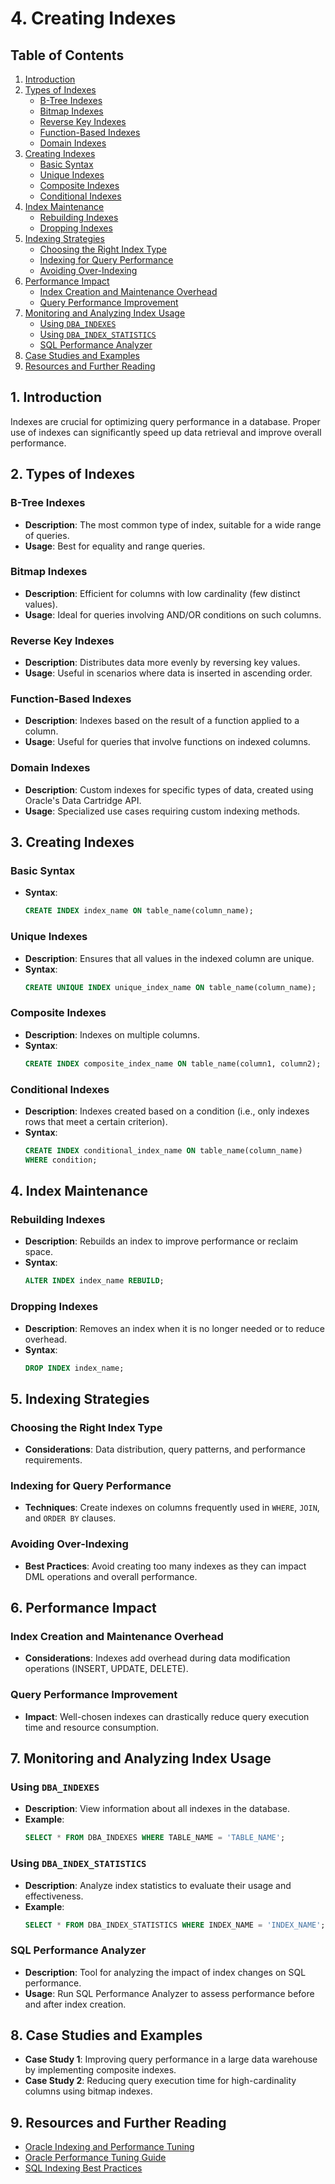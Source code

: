 # 4. Creating Indexes
## Table of Contents
1. [Introduction](#introduction)
2. [Types of Indexes](#types-of-indexes)
   - [B-Tree Indexes](#b-tree-indexes)
   - [Bitmap Indexes](#bitmap-indexes)
   - [Reverse Key Indexes](#reverse-key-indexes)
   - [Function-Based Indexes](#function-based-indexes)
   - [Domain Indexes](#domain-indexes)
3. [Creating Indexes](#creating-indexes)
   - [Basic Syntax](#basic-syntax)
   - [Unique Indexes](#unique-indexes)
   - [Composite Indexes](#composite-indexes)
   - [Conditional Indexes](#conditional-indexes)
4. [Index Maintenance](#index-maintenance)
   - [Rebuilding Indexes](#rebuilding-indexes)
   - [Dropping Indexes](#dropping-indexes)
5. [Indexing Strategies](#indexing-strategies)
   - [Choosing the Right Index Type](#choosing-the-right-index-type)
   - [Indexing for Query Performance](#indexing-for-query-performance)
   - [Avoiding Over-Indexing](#avoiding-over-indexing)
6. [Performance Impact](#performance-impact)
   - [Index Creation and Maintenance Overhead](#index-creation-and-maintenance-overhead)
   - [Query Performance Improvement](#query-performance-improvement)
7. [Monitoring and Analyzing Index Usage](#monitoring-and-analyzing-index-usage)
   - [Using `DBA_INDEXES`](#using-dba_indexes)
   - [Using `DBA_INDEX_STATISTICS`](#using-dba_index_statistics)
   - [SQL Performance Analyzer](#sql-performance-analyzer)
8. [Case Studies and Examples](#case-studies-and-examples)
9. [Resources and Further Reading](#resources-and-further-reading)

## 1. Introduction
Indexes are crucial for optimizing query performance in a database. Proper use of indexes can significantly speed up data retrieval and improve overall performance.

## 2. Types of Indexes
### B-Tree Indexes
- **Description**: The most common type of index, suitable for a wide range of queries.
- **Usage**: Best for equality and range queries.

### Bitmap Indexes
- **Description**: Efficient for columns with low cardinality (few distinct values).
- **Usage**: Ideal for queries involving AND/OR conditions on such columns.

### Reverse Key Indexes
- **Description**: Distributes data more evenly by reversing key values.
- **Usage**: Useful in scenarios where data is inserted in ascending order.

### Function-Based Indexes
- **Description**: Indexes based on the result of a function applied to a column.
- **Usage**: Useful for queries that involve functions on indexed columns.

### Domain Indexes
- **Description**: Custom indexes for specific types of data, created using Oracle's Data Cartridge API.
- **Usage**: Specialized use cases requiring custom indexing methods.

## 3. Creating Indexes
### Basic Syntax
- **Syntax**:
  ```sql
  CREATE INDEX index_name ON table_name(column_name);
  ```

### Unique Indexes
- **Description**: Ensures that all values in the indexed column are unique.
- **Syntax**:
  ```sql
  CREATE UNIQUE INDEX unique_index_name ON table_name(column_name);
  ```

### Composite Indexes
- **Description**: Indexes on multiple columns.
- **Syntax**:
  ```sql
  CREATE INDEX composite_index_name ON table_name(column1, column2);
  ```

### Conditional Indexes
- **Description**: Indexes created based on a condition (i.e., only indexes rows that meet a certain criterion).
- **Syntax**:
  ```sql
  CREATE INDEX conditional_index_name ON table_name(column_name) 
  WHERE condition;
  ```

## 4. Index Maintenance
### Rebuilding Indexes
- **Description**: Rebuilds an index to improve performance or reclaim space.
- **Syntax**:
  ```sql
  ALTER INDEX index_name REBUILD;
  ```

### Dropping Indexes
- **Description**: Removes an index when it is no longer needed or to reduce overhead.
- **Syntax**:
  ```sql
  DROP INDEX index_name;
  ```

## 5. Indexing Strategies
### Choosing the Right Index Type
- **Considerations**: Data distribution, query patterns, and performance requirements.

### Indexing for Query Performance
- **Techniques**: Create indexes on columns frequently used in `WHERE`, `JOIN`, and `ORDER BY` clauses.

### Avoiding Over-Indexing
- **Best Practices**: Avoid creating too many indexes as they can impact DML operations and overall performance.

## 6. Performance Impact
### Index Creation and Maintenance Overhead
- **Considerations**: Indexes add overhead during data modification operations (INSERT, UPDATE, DELETE).

### Query Performance Improvement
- **Impact**: Well-chosen indexes can drastically reduce query execution time and resource consumption.

## 7. Monitoring and Analyzing Index Usage
### Using `DBA_INDEXES`
- **Description**: View information about all indexes in the database.
- **Example**:
  ```sql
  SELECT * FROM DBA_INDEXES WHERE TABLE_NAME = 'TABLE_NAME';
  ```

### Using `DBA_INDEX_STATISTICS`
- **Description**: Analyze index statistics to evaluate their usage and effectiveness.
- **Example**:
  ```sql
  SELECT * FROM DBA_INDEX_STATISTICS WHERE INDEX_NAME = 'INDEX_NAME';
  ```

### SQL Performance Analyzer
- **Description**: Tool for analyzing the impact of index changes on SQL performance.
- **Usage**: Run SQL Performance Analyzer to assess performance before and after index creation.

## 8. Case Studies and Examples
- **Case Study 1**: Improving query performance in a large data warehouse by implementing composite indexes.
- **Case Study 2**: Reducing query execution time for high-cardinality columns using bitmap indexes.

## 9. Resources and Further Reading
- [Oracle Indexing and Performance Tuning](https://docs.oracle.com/en/database/oracle/oracle-database/19/indexes/)
- [Oracle Performance Tuning Guide](https://docs.oracle.com/en/database/oracle/oracle-database/19/sqltuning/)
- [SQL Indexing Best Practices](https://www.oracle.com/database/technologies/sql-indexing.html)
